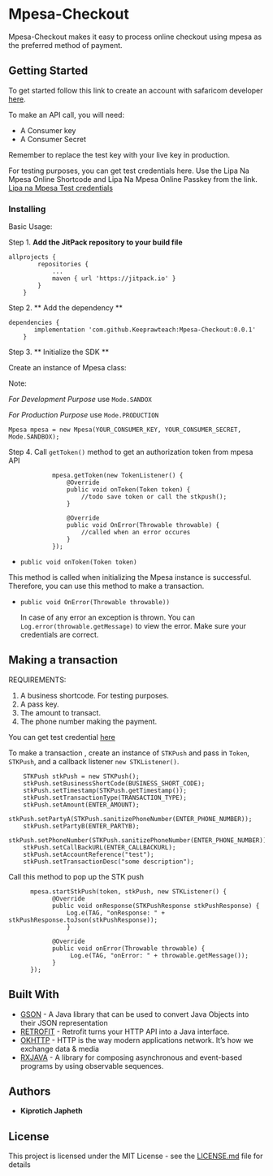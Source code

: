# Mpesa-Checkout

Mpesa-Checkout makes it easy to process online checkout using mpesa as the preferred method of payment.

## Getting Started

To get started follow this link to create an account with safaricom developer
[here](https://developer.safaricom.co.ke/).

To make an API call, you will need:
* A Consumer key
* A Consumer Secret
 
Remember to replace the test key with your live key in production.

For testing purposes, you can get test credentials here. Use the Lipa Na Mpesa Online Shortcode 
and Lipa Na Mpesa Online Passkey from the link.
[Lipa na Mpesa Test credentials](https://developer.safaricom.co.ke/test_credentials)

### Installing

Basic Usage:

Step 1. **Add the JitPack repository to your build file**

```
allprojects {
		repositories {
			...
			maven { url 'https://jitpack.io' }
		}
	}
```

Step 2. ** Add the dependency **

```
dependencies {
	   implementation 'com.github.Keeprawteach:Mpesa-Checkout:0.0.1'
	}
```

Step 3. ** Initialize the SDK **

Create an instance of Mpesa class: 

Note: 

*For Development Purpose* use ```Mode.SANDOX``` 

*For Production Purpose*  use ```Mode.PRODUCTION``` 

```
Mpesa mpesa = new Mpesa(YOUR_CONSUMER_KEY, YOUR_CONSUMER_SECRET, Mode.SANDBOX);
```

Step 4. Call `getToken()` method to get an authorization token from mpesa API

```
            mpesa.getToken(new TokenListener() {
                @Override
                public void onToken(Token token) {
                    //todo save token or call the stkpush();
                }

                @Override
                public void OnError(Throwable throwable) {
                    //called when an error occures
                }
            });
```

* ```public void onToken(Token token)```

This method is called when initializing the Mpesa instance is successful.
Therefore, you can use this method to make a transaction.

* ```public void OnError(Throwable throwable))```

    In case of any error an exception is thrown. You can `Log.error(throwable.getMessage)`
     to view the error. Make sure your credentials are correct.


## Making a transaction
REQUIREMENTS:
1. A business shortcode. For testing purposes.
2. A pass key. 
3. The amount to transact.
4. The phone number making the payment.

You can get test credential [here](https://developer.safaricom.co.ke/test_credentials)

To make a transaction , create an instance of `STKPush` and pass in `Token`, `STKPush`, and 
a callback listener `new STKListener()`.

```
    STKPush stkPush = new STKPush();
    stkPush.setBusinessShortCode(BUSINESS_SHORT_CODE);
    stkPush.setTimestamp(STKPush.getTimestamp());
    stkPush.setTransactionType(TRANSACTION_TYPE);
    stkPush.setAmount(ENTER_AMOUNT);
    stkPush.setPartyA(STKPush.sanitizePhoneNumber(ENTER_PHONE_NUMBER));
    stkPush.setPartyB(ENTER_PARTYB);
    stkPush.setPhoneNumber(STKPush.sanitizePhoneNumber(ENTER_PHONE_NUMBER));
    stkPush.setCallBackURL(ENTER_CALLBACKURL);
    stkPush.setAccountReference("test");
    stkPush.setTransactionDesc("some description");
```
 Call this method to pop up the STK push
 
```
      mpesa.startStkPush(token, stkPush, new STKListener() {
            @Override
            public void onResponse(STKPushResponse stkPushResponse) {
                Log.e(TAG, "onResponse: " + stkPushResponse.toJson(stkPushResponse));
                }
 
            @Override
            public void onError(Throwable throwable) {
                 Log.e(TAG, "onError: " + throwable.getMessage());
            }
      });
```


## Built With

* [GSON](https://github.com/google/gson/) - A Java library that can be used to convert Java Objects into their JSON representation
* [RETROFIT](http://square.github.io/retrofit/) - Retrofit turns your HTTP API into a Java interface.
* [OKHTTP](http://square.github.io/okhttp/) - HTTP is the way modern applications network. It’s how we exchange data & media
* [RXJAVA](https://github.com/ReactiveX/RxJava/) - A library for composing asynchronous and event-based programs by using observable sequences.


## Authors

* **Kiprotich Japheth**

## License

This project is licensed under the MIT License - see the [LICENSE.md](LICENSE.md) file for details

